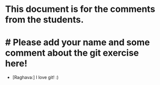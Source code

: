 # This document is for the comments from the students.

# # Please add your name and some comment about the git exercise here!


* [Raghava:] I love git! :)


 